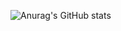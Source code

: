 ![Anurag's GitHub stats](https://github-readme-stats.vercel.app/api?username=viveroa2291&show_icons=true&theme=radical)
